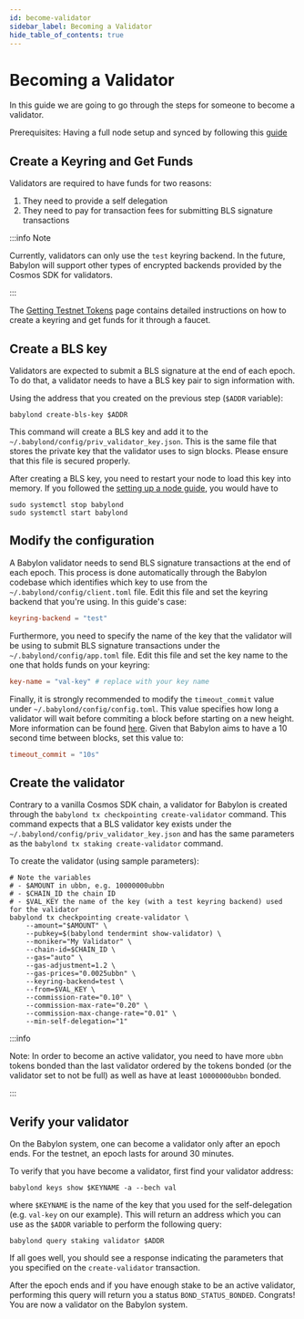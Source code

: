 ```yaml
---
id: become-validator
sidebar_label: Becoming a Validator
hide_table_of_contents: true
---
```


# Becoming a Validator

In this guide we are going to go through the steps for someone
to become a validator.

Prerequisites: Having a full node setup and synced by following this [guide](./setup-node.md)

## Create a Keyring and Get Funds

Validators are required to have funds for two reasons:
1. They need to provide a self delegation
2. They need to pay for transaction fees for submitting BLS signature transactions

:::info Note

Currently, validators can only use the `test` keyring backend. In the future,
Babylon will support other types of encrypted backends provided by the Cosmos SDK for validators.

:::

The [Getting Testnet Tokens](./getting-funds.md) page contains detailed instructions
on how to create a keyring and get funds for it through a faucet.

## Create a BLS key

Validators are expected to submit a BLS signature at the end of each epoch.
To do that, a validator needs to have a BLS key pair to sign information with.

Using the address that you created on the previous step (`$ADDR` variable):

```console
babylond create-bls-key $ADDR
```

This command will create a BLS key and add it to the `~/.babylond/config/priv_validator_key.json`.
This is the same file that stores the private key that the validator uses to sign blocks.
Please ensure that this file is secured properly.

After creating a BLS key, you need to restart your node to load this key into
memory. If you followed the [setting up a node guide](./setup-node.md), you
would have to
```console
sudo systemctl stop babylond
sudo systemctl start babylond
```

## Modify the configuration

A Babylon validator needs to send BLS signature transactions at the end of each epoch.
This process is done automatically through the Babylon codebase which identifies
which key to use from the `~/.babylond/config/client.toml` file. Edit this file and
set the keyring backend that you're using.
In this guide's case:
```toml
keyring-backend = "test"
```

Furthermore, you need to specify the name of the key that the validator will be
using to submit BLS signature transactions under the
`~/.babylond/config/app.toml` file. Edit this file and set the key name to the
one that holds funds on your keyring:
```toml
key-name = "val-key" # replace with your key name
```

Finally, it is strongly recommended to modify the `timeout_commit` value
under `~/.babylond/config/config.toml`. This value specifies
how long a validator will wait before commiting a block before starting
on a new height. More information can be found [here](https://docs.tendermint.com/v0.33/tendermint-core/configuration.html#consensus-timeouts-explained).
Given that Babylon aims to have a 10 second time between blocks, set this value
to:
```toml
timeout_commit = "10s"
```

## Create the validator

Contrary to a vanilla Cosmos SDK chain, a validator for Babylon is created through
the `babylond tx checkpointing create-validator` command.
This command expects that a BLS validator key exists under the `~/.babylond/config/priv_validator_key.json`
and has the same parameters as the `babylond tx staking create-validator` command.

To create the validator (using sample parameters):
```console
# Note the variables
# - $AMOUNT in ubbn, e.g. 10000000ubbn
# - $CHAIN_ID the chain ID
# - $VAL_KEY the name of the key (with a test keyring backend) used for the validator
babylond tx checkpointing create-validator \
    --amount="$AMOUNT" \
    --pubkey=$(babylond tendermint show-validator) \
    --moniker="My Validator" \
    --chain-id=$CHAIN_ID \
    --gas="auto" \
    --gas-adjustment=1.2 \
    --gas-prices="0.0025ubbn" \
    --keyring-backend=test \
    --from=$VAL_KEY \
    --commission-rate="0.10" \
    --commission-max-rate="0.20" \
    --commission-max-change-rate="0.01" \
    --min-self-delegation="1"
```

:::info

Note: In order to become an active validator, you need to have more `ubbn`
tokens bonded than the last validator ordered by the tokens bonded (or the
validator set to not be full) as well as have at least `10000000ubbn` bonded.

:::

## Verify your validator

On the Babylon system,
one can become a validator only after an epoch ends.
For the testnet, an epoch lasts for around 30 minutes.

To verify that you have become a validator, first find your validator address:
```
babylond keys show $KEYNAME -a --bech val
```
where `$KEYNAME` is the name of the key that you used for the self-delegation (e.g. `val-key` on our example).
This will return an address which you can use as the `$ADDR` variable to perform the following query:
```console
babylond query staking validator $ADDR
```

If all goes well, you should see a response indicating the parameters that you specified
on the `create-validator` transaction.

After the epoch ends and if you have enough stake to be an active validator,
performing this query will return you a status `BOND_STATUS_BONDED`.
Congrats! You are now a validator on the Babylon system.
